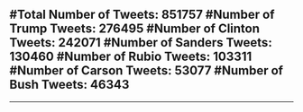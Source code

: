 #Total Number of Tweets: 851757 
#Number of Trump Tweets: 276495
#Number of Clinton Tweets: 242071
#Number of Sanders Tweets: 130460
#Number of Rubio Tweets: 103311
#Number of Carson Tweets: 53077
#Number of Bush Tweets: 46343
---
---
